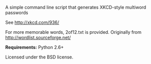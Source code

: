 A simple command line script that generates XKCD-style multiword passwords

See http://xkcd.com/936/

For more memorable words, 2of12.txt is provided. Originally from http://wordlist.sourceforge.net/

**Requirements:** Python 2.6+

Licensed under the BSD license.
